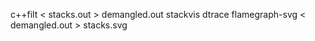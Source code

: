 





  c++filt < stacks.out > demangled.out
  stackvis dtrace flamegraph-svg  < demangled.out  > stacks.svg








